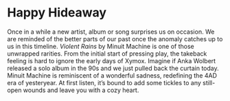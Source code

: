 # Happy Hideaway 

Once in a while a new artist, album or song surprises us on occasion. We are reminded of the better parts of our past once the anomaly catches up to us in this timeline. _Violent Rains_ by Minuit Machine is one of those unwrapped rarities. From the initial start of pressing play, the takeback feeling is hard to ignore the early days of Xymox. Imagine if Anka Wolbert released a solo album in the 90s and we just pulled back the curtain today. Minuit Machine is reminiscent of a wonderful sadness, redefining the 4AD era of yesteryear. At first listen, it’s bound to add some tickles to any still-open wounds and leave you with a cozy heart.
<!--stackedit_data:
eyJoaXN0b3J5IjpbLTE4NzU5MDI1ODEsMTU2NzYwMDQxNl19
-->